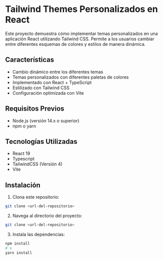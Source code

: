 # Tailwind Themes Personalizados en React

Este proyecto demuestra cómo implementar temas personalizados en una aplicación React utilizando Tailwind CSS. Permite a los usuarios cambiar entre diferentes esquemas de colores y estilos de manera dinámica.

## Características

- Cambio dinámico entre los diferentes temas
- Temas personalizados con diferentes paletas de colores
- Implementado con React + TypeScript
- Estilizado con Tailwind CSS
- Configuración optimizada con Vite

## Requisitos Previos

- Node.js (versión 14.x o superior)
- npm o yarn

## Tecnologías Utilizadas
- React 19
- Typescript
- TailwindCSS (Versión 4)
- Vite

## Instalación

1. Clona este repositorio:

```bash
git clone <url-del-repositorio>
```

2. Navega al directorio del proyecto:

```bash
git clone <url-del-repositorio>
```

3. Instala las dependencias:

```bash
npm install
# o
yarn install
```
